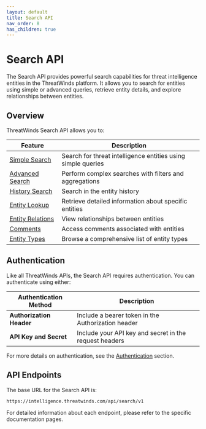 ```yaml
---
layout: default
title: Search API
nav_order: 8
has_children: true
---
```


# Search API

The Search API provides powerful search capabilities for threat intelligence entities in the ThreatWinds platform. It allows you to search for entities using simple or advanced queries, retrieve entity details, and explore relationships between entities.

## Overview

ThreatWinds Search API allows you to:

| Feature                                    | Description                                                  |
|--------------------------------------------|--------------------------------------------------------------|
| [Simple Search](/search/simple-search)     | Search for threat intelligence entities using simple queries |
| [Advanced Search](/search/advanced-search) | Perform complex searches with filters and aggregations       |
| [History Search](/search/history-search)   | Search in the entity history                                 |
| [Entity Lookup](/search/entity-lookup)     | Retrieve detailed information about specific entities        |
| [Entity Relations](/search/entity)         | View relationships between entities                          |
| [Comments](/search/comments)               | Access comments associated with entities                     |
| [Entity Types](/search/entity-types)       | Browse a comprehensive list of entity types                  |

## Authentication

Like all ThreatWinds APIs, the Search API requires authentication. You can authenticate using either:

| Authentication Method    | Description                                            |
|--------------------------|--------------------------------------------------------|
| **Authorization Header** | Include a bearer token in the Authorization header     |
| **API Key and Secret**   | Include your API key and secret in the request headers |

For more details on authentication, see the [Authentication](/auth) section.

## API Endpoints

The base URL for the Search API is:

```
https://intelligence.threatwinds.com/api/search/v1
```

For detailed information about each endpoint, please refer to the specific documentation pages.
